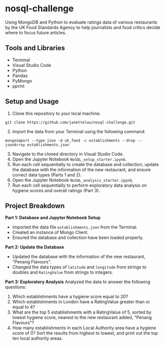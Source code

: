 # nosql-challenge
Using MongoDB and Python to evaluate ratings data of various restaurants by the UK Food Standards Agency to help journalists and food critics decide where to focus future articles.

## Tools and Libraries
- Terminal
- Visual Studio Code
- Python
- Pandas
- PyMongo
- pprint

## Setup and Usage
1. Clone this repository to your local machine.
```
git clone https://github.com/janettelau/nosql-challenge.git
```
2. Import the data from your Terminal using the following command.
```
mongoimport --type json -d uk_food -c establishments --drop --jsonArray establishments.json
```
3. Navigate to the cloned directory in Visual Studio Code.
4. Open the Jupyter Notebook `NoSQL_setup_starter.ipynb`.
5. Run each cell sequentially to create the database and collection, update the database with the information of the new restaurant, and ensure correct data types (Parts 1 and 2).
6. Open the Jupyter Notebook `NoSQL_analysis_starter.ipynb`.
7. Run each cell sequentially to perform exploratory data analysis on hygiene scores and overall ratings (Part 3).

## Project Breakdown
**Part 1: Database and Jupyter Notebook Setup**
* Imported the data file `establishments.json` from the Terminal.
* Created an instance of Mongo Client.
* Ensured the database and collection have been loaded properly.

**Part 2: Update the Database**
* Updated the database with the information of the new restaurant, "Penang Flavours".
* Changed the data types of `latitude` and `longitude` from strings to doubles and `RatingValue` from strings to integers.

**Part 3: Exploratory Analysis**
Analyzed the data to answer the following questions:
1. Which establishments have a hygiene score equal to 20?
2. Which establishments in London have a RatingValue greater than or equal to 4?
3. What are the top 5 establishments with a RatingValue of 5, sorted by lowest hygiene score, nearest to the new restaurant added, "Penang Flavours"?
4. How many establishments in each Local Authority area have a hygiene score of 0? Sort the results from highest to lowest, and print out the top ten local authority areas.
